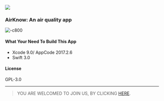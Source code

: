 ![](https://ws4.sinaimg.cn/large/006tKfTcly1fl6cc7bdoxj31kw16o4qu.jpg)

### AirKnow: An air quality app

![-c800](https://ws3.sinaimg.cn/large/006tKfTcly1fl6dktkpcoj31420hb44u.jpg)

#### What Your Need To Build This App

- Xcode 9.0/ AppCode 2017.2.6
- Swift 3.0

#### License

GPL-3.0

--- 

> YOU ARE WELCOMED TO JOIN US, BY CLICKING [HERE](https://github.com/AKTeam/AirKnow/pulls).







